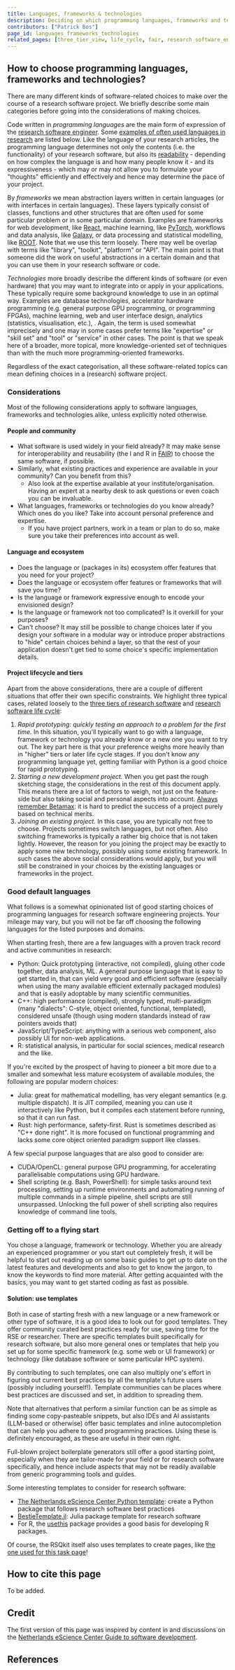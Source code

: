 ```yaml
---
title: Languages, frameworks & technologies
description: Deciding on which programming languages, frameworks and technologies to use, and getting started with templates
contributors: ["Patrick Bos"]
page_id: languages_frameworks_technologies
related_pages: [three_tier_view, life_cycle, fair, research_software_engineer]
---
```


## How to choose programming languages, frameworks and technologies?

There are many different kinds of software-related choices to make over the course of a research software project.
We briefly describe some main categories before going into the considerations of making choices.

Code written in _programming languages_ are the main form of expression of the [research software engineer](research_software_engineer).
Some [examples of often used languages in research](#good-default-languages) are listed below.
Like the language of your research articles, the programming language determines not only the contents (i.e. the functionality) of your research software, but also its [readability](readable_code) - depending on how complex the language is and how many people know it - and its expressiveness - which may or may not allow you to formulate your "thoughts" efficiently and effectively and hence may determine the pace of your project.

By _frameworks_ we mean abstraction layers written in certain languages (or with interfaces in certain languages).
These layers typically consist of classes, functions and other structures that are often used for some particular problem or in some particular domain.
Examples are frameworks for web development, like [React](https://react.dev), machine learning, like [PyTorch](https://pytorch.org), workflows and data analysis, like [Galaxy](https://galaxyproject.org), or data processing and statistical modelling, like [ROOT](https://root.cern).
Note that we use this term loosely.
There may well be overlap with terms like "library", "toolkit", "platform" or "API".
The main point is that someone did the work on useful abstractions in a certain domain and that you can use them in your research software or code.

_Technologies_ more broadly describe the different kinds of software (or even hardware) that you may want to integrate into or apply in your applications.
These typically require some background knowledge to use in an optimal way.
Examples are database technologies, accelerator hardware programming (e.g. general purpose GPU programming, or programming FPGAs), machine learning, web and user interface design, analytics (statistics, visualisation, etc.), .
Again, the term is used somewhat imprecisely and one may in some cases prefer terms like "expertise" or "skill set" and "tool" or "service" in other cases.
The point is that we speak here of a broader, more topical, more knowledge-oriented set of techniques than with the much more programming-oriented frameworks.

Regardless of the exact categorisation, all these software-related topics can mean defining choices in a (research) software project.

### Considerations

Most of the following considerations apply to software languages, frameworks and technologies alike, unless explicitly noted otherwise.

#### People and community
- What software is used widely in your field already? It may make sense for interoperability and reusability (the I and R in [FAIR](fair_rs)) to choose the same software, if possible.
- Similarly, what existing practices and experience are available in your community? Can you benefit from this?
   * Also look at the expertise available at your institute/organisation.
     Having an expert at a nearby desk to ask questions or even coach you can be invaluable.
- What languages, frameworks or technologies do you know already? Which ones do you like? Take into account personal preference and expertise.
   * If you have project partners, work in a team or plan to do so, make sure you take their preferences into account as well.

#### Language and ecosystem

- Does the language or (packages in its) ecosystem offer features that you need for your project?
- Does the language or ecosystem offer features or frameworks that will save you time?
- Is the language or framework expressive enough to encode your envisioned design?
- Is the language or framework not too complicated? Is it overkill for your purposes?
- Can't choose? It may still be possible to change choices later if you design your software in a modular way or introduce proper abstractions to "hide" certain choices behind a layer, so that the rest of your application doesn't get tied to some choice's specific implementation details.

#### Project lifecycle and tiers

Apart from the above considerations, there are a couple of different situations that offer their own specific constraints.
We highlight three typical cases, related loosely to the [three tiers of research software](three_tier_view) and [research software life cycle](life_cycle):

1. _Rapid prototyping: quickly testing an approach to a problem for the first time._
   In this situation, you'll typically want to go with a language, framework or technology you already know or a new one you want to try out.
   The key part here is that your preference weighs more heavily than in "higher" tiers or later life cycle stages.
   If you don't know any programming language yet, getting familiar with Python is a good choice for rapid prototyping.
2. _Starting a new development project._
   When you get past the rough sketching stage, the considerations in the rest of this document apply.
   This means there are a lot of factors to weigh, not just on the feature-side but also taking social and personal aspects into account.
   [Always remember Betamax](https://en.wikipedia.org/wiki/Videotape_format_war): it is hard to predict the success of a project purely based on technical merits.
3. _Joining an existing project._
   In this case, you are typically not free to choose.
   Projects sometimes switch languages, but not often.
   Also switching frameworks is typically a rather big choice that is not taken lightly.
   However, the reason for you joining the project may be exactly to apply some new technology, possibly using some existing framework.
   In such cases the above social considerations would apply, but you will still be constrained in your choices by the existing languages or frameworks in the project.


### Good default languages
What follows is a somewhat opinionated list of good starting choices of programming languages for research software engineering projects.
Your mileage may vary, but you will not be far off choosing the following languages for the listed purposes and domains.

When starting fresh, there are a few languages with a proven track record and active communities in research:
- Python: Quick prototyping (interactive, not compiled), gluing other code together, data analysis, ML. A general purpose language that is easy to get started in, that can yield very good and efficient software (especially when using the many available efficient externally packaged modules) and that is easily adoptable by many scientific communities.
- C++: high performance (compiled), strongly typed, multi-paradigm (many "dialects": C-style, object oriented, functional, templated), considered unsafe (though using modern standards instead of raw pointers avoids that)
- JavaScript/TypeScript: anything with a serious web component, also possibly UI for non-web applications.
- R: statistical analysis, in particular for social sciences, medical research and the like.

If you're excited by the prospect of having to pioneer a bit more due to a smaller and somewhat less mature ecosystem of available modules, the following are popular modern choices:
- Julia: great for mathematical modelling, has very elegant semantics (e.g. multiple dispatch). It is JIT compiled, meaning you can use it interactively like Python, but it compiles each statement before running, so that it can run fast.
- Rust: high performance, safety-first. Rust is sometimes described as "C++ done right". It is more focused on functional programming and lacks some core object oriented paradigm support like classes.

A few special purpose languages that are also good to consider are:
- CUDA/OpenCL: general purpose GPU programming, for accelerating parallelisable computations using GPU hardware.
- Shell scripting (e.g. Bash, PowerShell): for simple tasks around text processing, setting up runtime environments and automating running of multiple commands in a simple pipeline, shell scripts are still unsurpassed. Unlocking the full power of shell scripting also requires knowledge of command line tools.


<!-- TODO -->
<!-- ### Choosing frameworks and technologies -->



### Getting off to a flying start

You chose a language, framework or technology.
Whether you are already an experienced programmer or you start out completely fresh, it will be helpful to start out reading up on some basic guides to get up to date on the latest features and developments and also to get to know the jargon, to know the keywords to find more material.
After getting acquainted with the basics, you may want to get started coding as fast as possible.

#### Solution: use templates
Both in case of starting fresh with a new language or a new framework or other type of software, it is a good idea to look out for good templates.
They offer community curated best practices ready for use, saving time for the RSE or researcher.
There are specific templates built specifically for research software, but also more general ones or templates that help you set up for some specific framework (e.g. some web or UI framework) or technology (like database software or some particular HPC system).

By contributing to such templates, one can also multiply one's effort in figuring out current best practices by all the template's future users (possibly including yourself!).
Template communities can be places where best practices are discussed and set, in addition to spreading them.

Note that alternatives that perform a similar function can be as simple as finding some copy-pasteable snippets, but also IDEs and AI assistants (LLM-based or otherwise) offer basic templates and inline autocompletion that can help you adhere to good programming practices.
Using these is definitely encouraged, as these are useful in their own right.

Full-blown project boilerplate generators still offer a good starting point, especially when they are tailor-made for your field or for research software specifically, and hence include aspects that may not be readily available from generic programming tools and guides.

Some interesting templates to consider for research software:
- [The Netherlands eScience Center Python template](https://github.com/NLeSC/python-template): create a Python package that follows research software best practices
- [BestieTemplate.jl](https://github.com/JuliaBesties/BestieTemplate.jl): Julia package template for research software
- For R, the [usethis](https://usethis.r-lib.org) package provides a good basis for developing R packages.

Of course, the RSQkit itself also uses templates to create pages, like [the one used for this task page](https://github.com/EVERSE-ResearchSoftware/RSQKit/blob/main/pages/your_tasks/TEMPLATE_your_tasks.md)!


<!-- ## Tools and resources -->

<!-- | Tool or resource                                                                                            | Description                                                   |
| ----------------------------------------------------------------------------------------------------------- | ------------------------------------------------------------- |
| [Choose an open license tool](https://choosealicense.com/)                                                  | A guided tool to help you choose a license for your resource  | -->


## How to cite this page
To be added.

## Credit
The first version of this page was inspired by content in and discussions on the [Netherlands eScience Center Guide to software development](https://guide.esciencecenter.nl).

## References
<!-- [^1]: [https://zenodo.org/records/6623556#.YqCJTJNBwlw](https://zenodo.org/records/6623556#.YqCJTJNBwlw) page 12 -->
